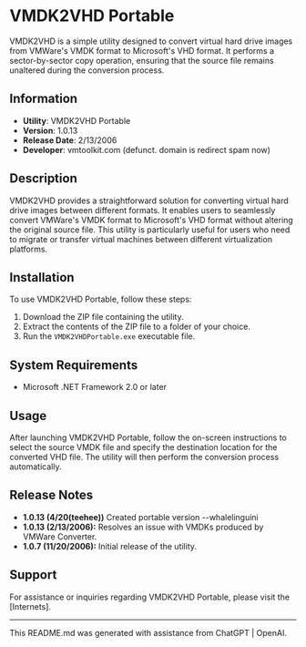 # VMDK2VHD Portable

VMDK2VHD is a simple utility designed to convert virtual hard drive images from VMWare's VMDK format to Microsoft's VHD format. It performs a sector-by-sector copy operation, ensuring that the source file remains unaltered during the conversion process.

## Information

- **Utility**: VMDK2VHD Portable
- **Version**: 1.0.13
- **Release Date**: 2/13/2006
- **Developer**: vmtoolkit.com (defunct. domain is redirect spam now)

## Description

VMDK2VHD provides a straightforward solution for converting virtual hard drive images between different formats. It enables users to seamlessly convert VMWare's VMDK format to Microsoft's VHD format without altering the original source file. This utility is particularly useful for users who need to migrate or transfer virtual machines between different virtualization platforms.

## Installation

To use VMDK2VHD Portable, follow these steps:

1. Download the ZIP file containing the utility.
2. Extract the contents of the ZIP file to a folder of your choice.
3. Run the `VMDK2VHDPortable.exe` executable file.

## System Requirements

- Microsoft .NET Framework 2.0 or later

## Usage

After launching VMDK2VHD Portable, follow the on-screen instructions to select the source VMDK file and specify the destination location for the converted VHD file. The utility will then perform the conversion process automatically.

## Release Notes
- **1.0.13 (4/20(teehee))** Created portable version --whalelinguini
- **1.0.13 (2/13/2006):** Resolves an issue with VMDKs produced by VMWare Converter.
- **1.0.7 (11/20/2006):** Initial release of the utility.

## Support

For assistance or inquiries regarding VMDK2VHD Portable, please visit the [Internets].

---
This README.md was generated with assistance from ChatGPT | OpenAI.

